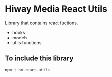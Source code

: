 # Hiway Media React Utils

Library that contains react fuctions.

- hooks
- models
- utils functions

## To include this library

```bash
npm i hm-react-utils
```

